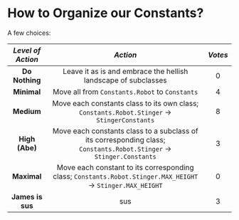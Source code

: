 # How to Organize our Constants?

A few choices:

|*Level of Action*|*Action*|*Votes*|
|:-:|:-:|:-:|
|**Do Nothing**|Leave it as is and embrace the hellish landscape of subclasses|$0$|
|**Minimal**|Move all from `Constants.Robot` to `Constants`|$4$|
|**Medium**|Move each constants class to its own class;  `Constants.Robot.Stinger` $\rightarrow$ `StingerConstants`|$8$|
|**High (Abe)**|Move each constants class to a subclass of its corresponding class; `Constants.Robot.Stinger` $\rightarrow$ `Stinger.Constants`|$3$|
|**Maximal**|Move each constant to its corresponding class; `Constants.Robot.Stinger.MAX_HEIGHT` $\rightarrow$ `Stinger.MAX_HEIGHT`|$0$|
|**James is sus**|sus|$3$|